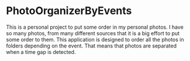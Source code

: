 PhotoOrganizerByEvents
======================

This is a personal project to put some order in my personal photos.
I have so many photos, from many different sources that it is a big effort to put some order to them.
This application is designed to order all the photos in folders depending on the event.
That means that photos are separated when a time gap is detected.
